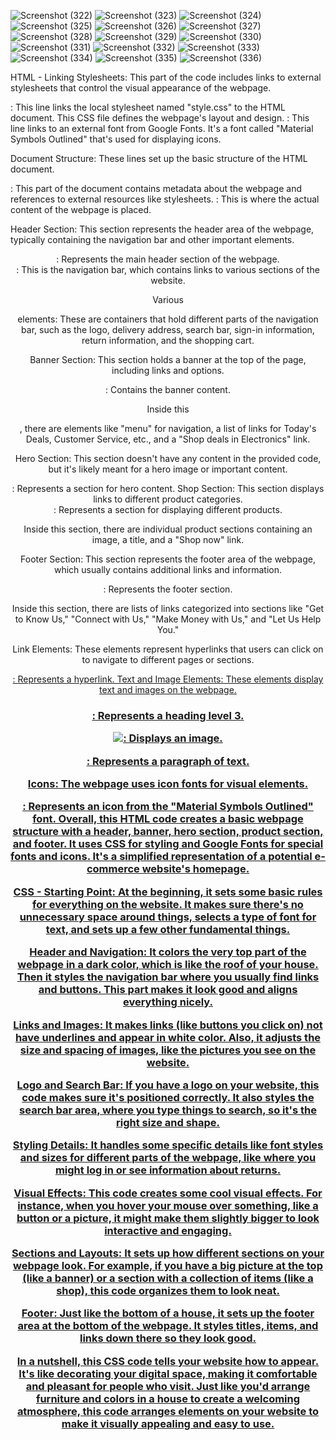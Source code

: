 ![Screenshot (322)](https://github.com/shweta-sharma-1009/Assignment-css/assets/128416925/23cd6fca-1c92-42f8-a832-4bc7c056174e)
![Screenshot (323)](https://github.com/shweta-sharma-1009/Assignment-css/assets/128416925/113ff4c8-a407-4688-a4f2-7a15757cb372)
![Screenshot (324)](https://github.com/shweta-sharma-1009/Assignment-css/assets/128416925/0e74594f-677e-4a54-b498-bcc60245a551)
![Screenshot (325)](https://github.com/shweta-sharma-1009/Assignment-css/assets/128416925/5feac55e-5423-43ab-9abe-13a19e222eae)
![Screenshot (326)](https://github.com/shweta-sharma-1009/Assignment-css/assets/128416925/db69cb11-3764-45f7-ae5e-321f8dd5c552)
![Screenshot (327)](https://github.com/shweta-sharma-1009/Assignment-css/assets/128416925/73d3f64c-a1ea-4813-a9cc-ea7996553217)
![Screenshot (328)](https://github.com/shweta-sharma-1009/Assignment-css/assets/128416925/f1a4efa5-d4f6-43ae-9048-a88bbcf03f83)
![Screenshot (329)](https://github.com/shweta-sharma-1009/Assignment-css/assets/128416925/6ed66922-43de-44f2-af4a-7e8b3f2fe29c)
![Screenshot (330)](https://github.com/shweta-sharma-1009/Assignment-css/assets/128416925/1347c019-5476-4833-a51e-e556a97ea724)
![Screenshot (331)](https://github.com/shweta-sharma-1009/Assignment-css/assets/128416925/7d6f5454-b6aa-4438-aca2-76b86c50e169)
![Screenshot (332)](https://github.com/shweta-sharma-1009/Assignment-css/assets/128416925/b80da868-c74e-4930-8fea-f06a9ec7de46)
![Screenshot (333)](https://github.com/shweta-sharma-1009/Assignment-css/assets/128416925/c5cc7dd9-b5dd-4351-826a-e4557f17d43f)
![Screenshot (334)](https://github.com/shweta-sharma-1009/Assignment-css/assets/128416925/e18478af-c1a3-46af-918f-46fa42acbd89)
![Screenshot (335)](https://github.com/shweta-sharma-1009/Assignment-css/assets/128416925/46e201fd-f496-46e1-ae54-8b2b288998de)
![Screenshot (336)](https://github.com/shweta-sharma-1009/Assignment-css/assets/128416925/3d778027-722b-4a1c-9ddc-99a91c311fa7)

HTML -
Linking Stylesheets: This part of the code includes links to external stylesheets that control the visual appearance of the webpage.

<link rel="stylesheet" href="./style.css">: This line links the local stylesheet named "style.css" to the HTML document. This CSS file defines the webpage's layout and design.

<link rel="stylesheet" href="https://fonts.googleapis.com/css2?family=Material+Symbols+Outlined:opsz,wght,FILL,GRAD@20..48,100..700,0..1,-50..200">: This line links to an external font from Google Fonts. It's a font called "Material Symbols Outlined" that's used for displaying icons.

Document Structure: These lines set up the basic structure of the HTML document.

<head>: This part of the document contains metadata about the webpage and references to external resources like stylesheets.

<body>: This is where the actual content of the webpage is placed.

Header Section: This section represents the header area of the webpage, typically containing the navigation bar and other important elements.

<header>: Represents the main header section of the webpage.

<nav class="navbar">: This is the navigation bar, which contains links to various sections of the website.

Various <div> elements: These are containers that hold different parts of the navigation bar, such as the logo, delivery address, search bar, sign-in information, return information, and the shopping cart.

Banner Section: This section holds a banner at the top of the page, including links and options.

<div class="banner">: Contains the banner content.

Inside this <div>, there are elements like "menu" for navigation, a list of links for Today's Deals, Customer Service, etc., and a "Shop deals in Electronics" link.

Hero Section: This section doesn't have any content in the provided code, but it's likely meant for a hero image or important content.

<section class="hero-section"></section>: Represents a section for hero content.
Shop Section: This section displays links to different product categories.

<section class="shop-section">: Represents a section for displaying different products.

Inside this section, there are individual product sections containing an image, a title, and a "Shop now" link.

Footer Section: This section represents the footer area of the webpage, which usually contains additional links and information.

<footer>: Represents the footer section.

Inside this section, there are lists of links categorized into sections like "Get to Know Us," "Connect with Us," "Make Money with Us," and "Let Us Help You."

Link Elements: These elements represent hyperlinks that users can click on to navigate to different pages or sections.

<a href="#">: Represents a hyperlink.
Text and Image Elements: These elements display text and images on the webpage.

<h3>: Represents a heading level 3.

<img src="...">: Displays an image.

<p>: Represents a paragraph of text.

Icons: The webpage uses icon fonts for visual elements.

<span class="material-symbols-outlined">: Represents an icon from the "Material Symbols Outlined" font.
Overall, this HTML code creates a basic webpage structure with a header, banner, hero section, product section, and footer. It uses CSS for styling and Google Fonts for special fonts and icons. It's a simplified representation of a potential e-commerce website's homepage.


CSS - 
Starting Point: At the beginning, it sets some basic rules for everything on the website. It makes sure there's no unnecessary space around things, selects a type of font for text, and sets up a few other fundamental things.

Header and Navigation: It colors the very top part of the webpage in a dark color, which is like the roof of your house. Then it styles the navigation bar where you usually find links and buttons. This part makes it look good and aligns everything nicely.

Links and Images: It makes links (like buttons you click on) not have underlines and appear in white color. Also, it adjusts the size and spacing of images, like the pictures you see on the website.

Logo and Search Bar: If you have a logo on your website, this code makes sure it's positioned correctly. It also styles the search bar area, where you type things to search, so it's the right size and shape.

Styling Details: It handles some specific details like font styles and sizes for different parts of the webpage, like where you might log in or see information about returns.

Visual Effects: This code creates some cool visual effects. For instance, when you hover your mouse over something, like a button or a picture, it might make them slightly bigger to look interactive and engaging.

Sections and Layouts: It sets up how different sections on your webpage look. For example, if you have a big picture at the top (like a banner) or a section with a collection of items (like a shop), this code organizes them to look neat.

Footer: Just like the bottom of a house, it sets up the footer area at the bottom of the webpage. It styles titles, items, and links down there so they look good.

In a nutshell, this CSS code tells your website how to appear. It's like decorating your digital space, making it comfortable and pleasant for people who visit. Just like you'd arrange furniture and colors in a house to create a welcoming atmosphere, this code arranges elements on your website to make it visually appealing and easy to use.
